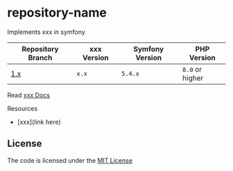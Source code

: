 # repository-name
Implements xxx in symfony

| Repository Branch | xxx       Version | Symfony Version | PHP Version     |
|-------------------|-------------------|-----------------|-----------------|
| [1.x][2]          | `x.x`             | `5.4.x`         | `8.0` or higher |


Read [xxx Docs][1]

Resources  
- [xxx](link here)

[1]: https://symfony.com/doc/4.x/bundles/xxx/index.html
[2]: https://github.com/habibun/xxx/tree/x.x

## License
The code is licensed under the [MIT License](https://github.com/habibun/xxx/blob/master/LICENSE)
